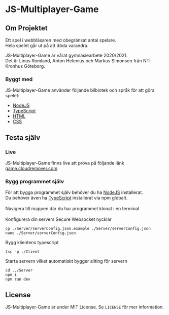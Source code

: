 # JS-Multiplayer-Game

## Om Projektet

Ett spel i webbläsaren med obegränsat antal spelare.<br>
Hela spelet går ut på att döda varandra. <br>

JS-Multiplayer-Game är vårat gymnasiearbete 2020/2021.<br>
Det är Linus Romland, Anton Helenius och Markus Simonsen från NTI Kronhus Göteborg. 

### Byggt med

JS-Multiplayer-Game använder följande bilbiotek och språk för att göra spelet:

* [NodeJS](https://nodejs.org/en/)
* [TypeScript](https://www.typescriptlang.org/)
* [HTML](https://www.w3.org/html/)
* [CSS](https://www.w3.org/Style/CSS/Overview.en.html)

## Testa själv

### Live

JS-Multiplayer-Game finns live att pröva på följande länk [game.cloudremover.com](https://game.cloudremover.com/)

### Bygg programmet själv
För att bygga programmet själv behöver du ha [NodeJS](https://nodejs.org/en/) installerat.<br>
Du behöver även ha [TypeScript](https://www.npmjs.com/package/typescript) installerat via npm globalt.
<br><br>
Navigera till mappen där du har programmet klonat i en terminal<br><br>
Konfigurera din servers Secure Websocket nycklar
```
cp ./Server/serverConfig.json.example ./Server/serverConfig.json
nano ./Server/serverConfig.json
```

Bygg klientens typescript
```
tsc -p ./Client
```

Starta servern vilket automatiskt bygger allting för servern
```
cd ../Server
npm i
npm run dev
```
## License

JS-Multiplayer-Game är under MIT License. Se `LICENSE` för mer information.


